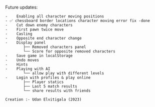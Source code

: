 
Future updates:

    -    Enabling all character moving positions
    - ✅ chessboard border locations character moving error fix -done
    -    Cut down enemy characters
    -    First pawn twice move
    -    Casling
    -    Opposite end character change
    -    Display panel
            ├── Removed characters panel
            └── Score for opposite removed characters
    -    Save game in localStorage
    -    Undo moves
    -    Hints
    -    Playing with AI
            └── allow play with different levels
    -    Login with profiles & play online
            ├── Player statics
            ├── Last 5 match results
            └── share results with friends

`Creation :- Udan Elvitigala (2023) `
